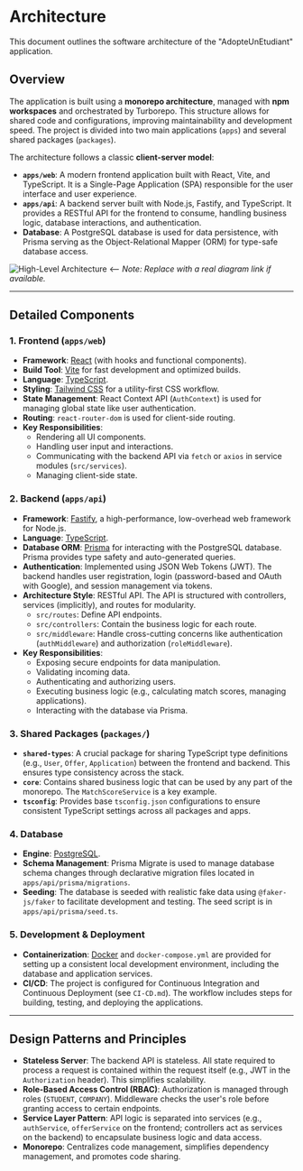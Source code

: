 # Architecture

This document outlines the software architecture of the "AdopteUnEtudiant" application.

## Overview

The application is built using a **monorepo architecture**, managed with **npm workspaces** and orchestrated by Turborepo. This structure allows for shared code and configurations, improving maintainability and development speed. The project is divided into two main applications (`apps`) and several shared packages (`packages`).

The architecture follows a classic **client-server model**:

*   **`apps/web`**: A modern frontend application built with React, Vite, and TypeScript. It is a Single-Page Application (SPA) responsible for the user interface and user experience.
*   **`apps/api`**: A backend server built with Node.js, Fastify, and TypeScript. It provides a RESTful API for the frontend to consume, handling business logic, database interactions, and authentication.
*   **Database**: A PostgreSQL database is used for data persistence, with Prisma serving as the Object-Relational Mapper (ORM) for type-safe database access.

![High-Level Architecture](https://i.imgur.com/example.png)  <-- *Note: Replace with a real diagram link if available.*

---

## Detailed Components

### 1. Frontend (`apps/web`)

*   **Framework**: [React](https://reactjs.org/) (with hooks and functional components).
*   **Build Tool**: [Vite](https://vitejs.dev/) for fast development and optimized builds.
*   **Language**: [TypeScript](https://www.typescriptlang.org/).
*   **Styling**: [Tailwind CSS](https://tailwindcss.com/) for a utility-first CSS workflow.
*   **State Management**: React Context API (`AuthContext`) is used for managing global state like user authentication.
*   **Routing**: `react-router-dom` is used for client-side routing.
*   **Key Responsibilities**:
    *   Rendering all UI components.
    *   Handling user input and interactions.
    *   Communicating with the backend API via `fetch` or `axios` in service modules (`src/services`).
    *   Managing client-side state.

### 2. Backend (`apps/api`)

*   **Framework**: [Fastify](https://www.fastify.io/), a high-performance, low-overhead web framework for Node.js.
*   **Language**: [TypeScript](https://www.typescriptlang.org/).
*   **Database ORM**: [Prisma](https://www.prisma.io/) for interacting with the PostgreSQL database. Prisma provides type safety and auto-generated queries.
*   **Authentication**: Implemented using JSON Web Tokens (JWT). The backend handles user registration, login (password-based and OAuth with Google), and session management via tokens.
*   **Architecture Style**: RESTful API. The API is structured with controllers, services (implicitly), and routes for modularity.
    *   `src/routes`: Define API endpoints.
    *   `src/controllers`: Contain the business logic for each route.
    *   `src/middleware`: Handle cross-cutting concerns like authentication (`authMiddleware`) and authorization (`roleMiddleware`).
*   **Key Responsibilities**:
    *   Exposing secure endpoints for data manipulation.
    *   Validating incoming data.
    *   Authenticating and authorizing users.
    *   Executing business logic (e.g., calculating match scores, managing applications).
    *   Interacting with the database via Prisma.

### 3. Shared Packages (`packages/`)

*   **`shared-types`**: A crucial package for sharing TypeScript type definitions (e.g., `User`, `Offer`, `Application`) between the frontend and backend. This ensures type consistency across the stack.
*   **`core`**: Contains shared business logic that can be used by any part of the monorepo. The `MatchScoreService` is a key example.
*   **`tsconfig`**: Provides base `tsconfig.json` configurations to ensure consistent TypeScript settings across all packages and apps.

### 4. Database

*   **Engine**: [PostgreSQL](https://www.postgresql.org/).
*   **Schema Management**: Prisma Migrate is used to manage database schema changes through declarative migration files located in `apps/api/prisma/migrations`.
*   **Seeding**: The database is seeded with realistic fake data using `@faker-js/faker` to facilitate development and testing. The seed script is in `apps/api/prisma/seed.ts`.

### 5. Development & Deployment

*   **Containerization**: [Docker](https://www.docker.com/) and `docker-compose.yml` are provided for setting up a consistent local development environment, including the database and application services.
*   **CI/CD**: The project is configured for Continuous Integration and Continuous Deployment (see `CI-CD.md`). The workflow includes steps for building, testing, and deploying the applications.

---

## Design Patterns and Principles

*   **Stateless Server**: The backend API is stateless. All state required to process a request is contained within the request itself (e.g., JWT in the `Authorization` header). This simplifies scalability.
*   **Role-Based Access Control (RBAC)**: Authorization is managed through roles (`STUDENT`, `COMPANY`). Middleware checks the user's role before granting access to certain endpoints.
*   **Service Layer Pattern**: API logic is separated into services (e.g., `authService`, `offerService` on the frontend; controllers act as services on the backend) to encapsulate business logic and data access.
*   **Monorepo**: Centralizes code management, simplifies dependency management, and promotes code sharing.
